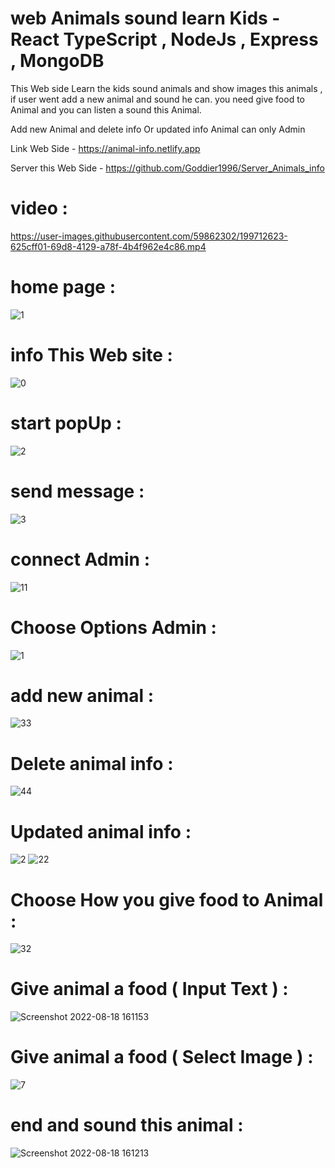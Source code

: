 # web Animals sound learn Kids - React TypeScript , NodeJs , Express , MongoDB
 
This Web side Learn the kids sound animals and show images this animals , if user went add a new animal and sound he can.
you need give food to Animal and you can listen a sound this Animal.

Add new Animal and delete info Or updated info Animal can only Admin
  
Link Web Side - https://animal-info.netlify.app

Server this Web Side - https://github.com/Goddier1996/Server_Animals_info 
 
    
# video : 

https://user-images.githubusercontent.com/59862302/199712623-625cff01-69d8-4129-a78f-4b4f962e4c86.mp4

  
# home page :

![1](https://user-images.githubusercontent.com/59862302/199490402-d8605198-b18d-4a27-aebf-ce753017517b.jpg)

# info This Web site :

![0](https://user-images.githubusercontent.com/59862302/199491217-251d6d5e-2161-4a2d-96f7-9114ad86c6d9.jpg)


# start popUp :

![2](https://user-images.githubusercontent.com/59862302/199490995-fdc3eeab-539a-47f5-bf2e-218f8a7123a1.jpg)

# send message :
![3](https://user-images.githubusercontent.com/59862302/199491064-75b0a33c-704f-414a-a144-43c6d807a082.jpg)


# connect Admin :

![11](https://user-images.githubusercontent.com/59862302/199490636-f5c658b9-5da3-4c20-8886-31bbb672a9ae.jpg)


# Choose Options Admin :

![1](https://user-images.githubusercontent.com/59862302/199711704-a75602e1-6985-42b8-9c65-a30d301dc833.jpg)


# add new animal :

![33](https://user-images.githubusercontent.com/59862302/199490436-4aff50e3-876d-4a79-8345-79709a063418.jpg)


# Delete animal info :

![44](https://user-images.githubusercontent.com/59862302/199490534-aa133456-105f-42fc-b255-bad0fb5f61a4.jpg)


# Updated animal info :
![2](https://user-images.githubusercontent.com/59862302/199711601-b02c4801-77ba-4f6b-a691-d23be72972a8.jpg)
![22](https://user-images.githubusercontent.com/59862302/199711609-fd3514bf-0998-45ae-82c4-7bc5e0a468bd.jpg)


# Choose How you give food to Animal :
![32](https://user-images.githubusercontent.com/59862302/199492313-686ff685-c819-4e4d-84d6-1bbe6a1f44d2.jpg)


# Give animal a food ( Input Text ) :

![Screenshot 2022-08-18 161153](https://user-images.githubusercontent.com/59862302/185404150-86f69298-df43-4090-a848-505b67dad490.jpg)


# Give animal a food ( Select Image ) :

![7](https://user-images.githubusercontent.com/59862302/199491849-ea35f508-487a-4265-bd4c-9f9401a1089d.jpg)

# end and sound this animal :

![Screenshot 2022-08-18 161213](https://user-images.githubusercontent.com/59862302/185404289-7b618878-6f5e-44ca-ad2f-d28b8c5abc34.jpg)



